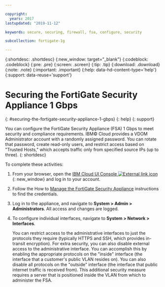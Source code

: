 ```yaml
---

copyright:
  years: 2017
lastupdated: "2019-11-12"

keywords: secure, securing, firewall, fsa, configure, security

subcollection: fortigate-1g

---
```


{:shortdesc: .shortdesc}
{:new_window: target="_blank"}
{:codeblock: .codeblock}
{:pre: .pre}
{:screen: .screen}
{:tip: .tip}
{:download: .download}
{:note: .note}
{:important: .important}
{:help: data-hd-content-type='help'}
{:support: data-reuse='support'}

# Securing the FortiGate Security Appliance 1 Gbps
{: #securing-the-fortigate-security-appliance-1-gbps}
{: help}
{: support}

You can configure the FortiGate Security Appliance (FSA) 1 Gbps to meet security and compliance requirements. IBM© Cloud provides a VDOM Administrator account with a randomly assigned password. You can rotate that password, create read-only users, and restrict access based on "Trusted Hosts," which accepts traffic only from specified source IPs (up to three).
{: shortdesc}

To complete these activities:

1. From your browser, open the [IBM Cloud UI Console ![External link icon](../../icons/launch-glyph.svg "External link icon")](https://cloud.ibm.com/classic/security/firewalls/multivlan/provision){: new_window} and log in to your account.
2. Follow the How to [Manage the FortiGate Security Appliance](/docs/fortigate-1g?topic=fortigate-1g-managing-the-fortigate-security-appliance-1gbps) instructions to find the credentials.
3. Log in to the appliance, and navigate to **System > Admin > Administrators**. All access and changes are logged.
4. To configure individual interfaces, navigate to **System > Network > Interfaces**.

    You can restrict access to the administrative interfaces to just the protocols they require (typically HTTPS and SSH, which provides in-transit encryption). For extra security, you can also disable external access to the administrative interface. You can accomplish this by enabling the appropriate protocols on the "inside" interface (the interface that a customer's public VLAN resides on). You can also disable all protocols on the "outside" interface (the interface that public internet traffic is received from). This additional security measure requires a server that is positioned inside the VLAN from which to administer the FSA.
